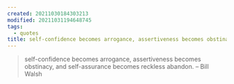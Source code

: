 ```yaml
---
created: 20211030184303213
modified: 20211031194648745
tags:
  - quotes
title: self-confidence becomes arrogance, assertiveness becomes obstinacy, and self-assurance becomes reckless abandon.
---
```


> self-confidence becomes arrogance, assertiveness becomes obstinacy, and self-assurance becomes reckless abandon. – Bill Walsh
